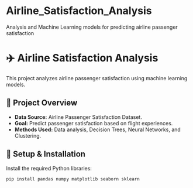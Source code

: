 # Airline_Satisfaction_Analysis
Analysis and Machine Learning models for predicting airline passenger satisfaction
# ✈️ Airline Satisfaction Analysis

This project analyzes airline passenger satisfaction using machine learning models.

## 📌 Project Overview
- **Data Source:** Airline Passenger Satisfaction Dataset.
- **Goal:** Predict passenger satisfaction based on flight experiences.
- **Methods Used:** Data analysis, Decision Trees, Neural Networks, and Clustering.

## 🔧 Setup & Installation
Install the required Python libraries:
```sh
pip install pandas numpy matplotlib seaborn sklearn
